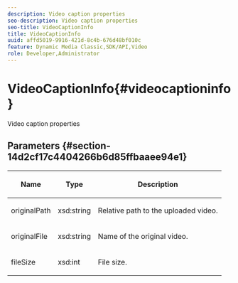 ```yaml
---
description: Video caption properties
seo-description: Video caption properties
seo-title: VideoCaptionInfo
title: VideoCaptionInfo
uuid: affd5019-9916-421d-8c4b-676d48bf010c
feature: Dynamic Media Classic,SDK/API,Video
role: Developer,Administrator
---
```


# VideoCaptionInfo{#videocaptioninfo}

Video caption properties

## Parameters {#section-14d2cf17c4404266b6d85ffbaaee94e1}

<table id="table_BAE71BF478874997807F690EB5F91ECD"> 
 <thead> 
  <tr> 
   <th colname="col1" class="entry"> <p>Name </p> </th> 
   <th colname="col2" class="entry"> <p>Type </p> </th> 
   <th colname="col3" class="entry"> <p>Description </p> </th> 
  </tr>
 </thead>
 <tbody> 
  <tr> 
   <td colname="col1"> <p><span class="codeph"> originalPath</span> </p> </td> 
   <td colname="col2"> <p><span class="codeph"> xsd:string</span> </p> </td> 
   <td colname="col3"> <p>Relative path to the uploaded video. </p> </td> 
  </tr> 
  <tr> 
   <td colname="col1"> <p><span class="codeph"> originalFile</span> </p> </td> 
   <td colname="col2"> <p><span class="codeph"> xsd:string</span> </p> </td> 
   <td colname="col3"> <p>Name of the original video. </p> </td> 
  </tr> 
  <tr> 
   <td colname="col1"> <p><span class="codeph"> fileSize</span> </p> </td> 
   <td colname="col2"> <p><span class="codeph"> xsd:int</span> </p> </td> 
   <td colname="col3"> <p>File size. </p> </td> 
  </tr> 
 </tbody> 
</table>


